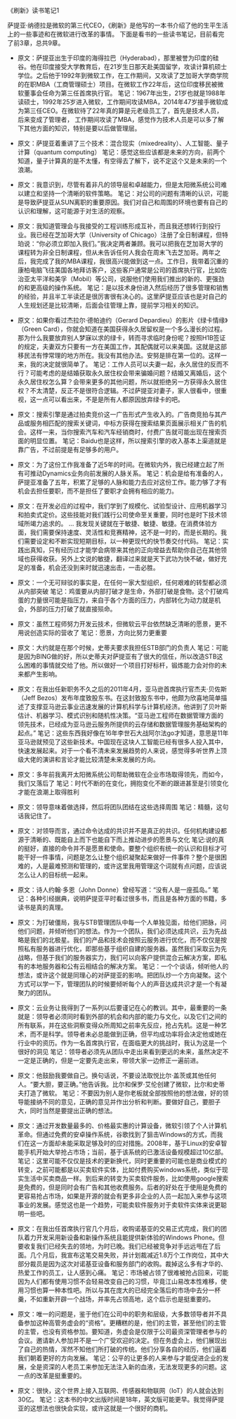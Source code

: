 《刷新》读书笔记1

萨提亚·纳德拉是微软的第三代CEO，《刷新》是他写的一本书介绍了他的生平生活上的一些事迹和在微软进行改革的事情。
下面是看书的一些读书笔记，目前看完了前3章，总共9章。

- 原文：萨提亚出生于印度的海得拉巴（Hyderabad），那里被誉为印度的硅谷。他在印度接受大学教育后，在21岁生日那天赴美国留学，攻读计算机硕士学位。之后他于1992年到微软工作，在工作期间，又攻读了芝加哥大学商学院的在职MBA（工商管理硕士）项目。在微软工作22年后，这位印度移民被微软董事会任命为第三任首席执行官。
笔记：1967年出生，21岁也就是1988年读硕士，1992年25岁进入微软，工作期间攻读MBA，2014年47岁接手微软成为第三任CEO。在微软待了22年真的算是元老级员工了，首先是技术人员，后来变成了管理者，
工作期间攻读了MBA，感觉作为技术人员是可以多了解下其他方面的知识，特别是要以后做管理层。


- 原文：萨提亚着重讲了三个技术：混合现实（mixedreality）、人工智能、量子计算（quantum computing）
笔记：感觉这些应该都是未来的方向，前两个知道，量子计算真的是不太懂，有空得去了解下，说不定这个又是未来的一个浪潮。

- 原文：我意识到，尽管有着非凡的领导层和卓越能力，但是太阳微系统公司难以建立和坚持一个清晰的软件策略。
笔记：对公司的问题有清晰的认识，可能是导致萨提亚从SUN离职的重要原因。我们对自己和周围的环境也要有自己的认识和理解，这可能源于对生活的观察。

- 原文：我知道管理会与我接受的工程训练形成互补，而且我还想转行到投行业。我已经在芝加哥大学（University of Chicago）注册了全日制课程，但特珀说：“你必须立即加入我们。”我决定两者兼顾。我可以把我在芝加哥大学的课程转为非全日制课程，但从未告诉任何人我会在周末飞去芝加哥。两年之后，我完成了我的MBA课程，我很高兴能做到这一点。工作日，我带着沉重的康柏电脑飞往美国各地拜访客户，这些客户通常是公司的首席执行官，比如佐治亚太平洋和美孚（Mobil）等公司，说服他们使用我们推出的新的、更强劲的和更高级的操作系统。
笔记：是以技术身份进入然后经历了很多管理和销售的经验，并且半工半读还是很厉害很有决心的。这里萨提亚应该也是对自己的人生规划还是比较清晰，后面会往管理上靠，提前学习相关的知识。


- 原文：如果你看过杰拉尔·德帕迪约（Gerard Depardieu）的影片《绿卡情缘》（Green Card），你就会知道在美国获得永久居留权是一个多么漫长的过程。那为什么我要放弃别人梦寐以求的绿卡，转而寻求临时身份呢？按照H1B签证的规定，夫妻双方只要有一方在美国工作，其配偶就可以来美国。这就是这部移民法有悖常理的地方所在。我没有其他办法。安努是排在第一位的。这样一来，我的决定就很简单了。
笔记：工作人员可以夫妻一起，永久居住的反而不行？可能考虑的是结婚获取永久居住权会带来骗婚问题？结婚又离婚后，这个永久居住权怎么算？会带来更多的其他问题，所以就拒绝另一方获得永久居住权？不太清楚，反正不是很符合逻辑。不过萨提亚对妻子，家人很看中，很重视，这一点可以看出来，不是是所有人都原因放弃绿卡的吧。

- 原文：搜索引擎是通过拍卖竞价这一广告形式产生收入的。广告商竞拍与其产品或服务相匹配的搜索关键词，中标方获得在搜索结果页面展示相关广告的机会。这样一来，当你搜索汽车和汽车经销商时，付费广告就可能出现在搜索页面的明显位置。
笔记：Baidu也是这样，所以搜索引擎的收入基本上渠道就是靠广告，不过前提是有足够多的用户。

- 原文：为了这份工作我准备了近5年的时间。在微软内外，我已经建立起了所有可推动Dynamics业务向前发展的人脉关系。
笔记：机会是给有准备的人，萨提亚准备了五年，积累了足够的人脉和能力去应对这份工作。能力够了才有机会去担任要职，而不是担任了要职才会拥有相应的能力。


- 原文：在开发必应的过程中，我们学到了规模化、试验型设计、应用机器学习和拍卖式定价。这些技能对我们践行公司使命至关重要，同时也是时下技术领域所竭力追求的。
...
我发现关键就在于敏捷、敏捷、敏捷。在消费体验方面，我们需要保持速度、灵活性和竞赛精神，这不是一时的，而是长期的。我们需要设定和不断实现短期目标，以一种更现代的快节奏交付代码。
笔记：实践出真知，只有经历过才能学会病带来其他的正向增益去帮助你自己在其他领域也获得收获。另外上文说的敏捷，翻译过来就是天下武功为快不破，做好充足的准备，机会还没到来时就迅速出击，一击必胜。

- 原文：一个无可辩驳的事实是，在任何一家大型组织，任何艰难的转型都必须从内部突破
笔记：鸡蛋要从内部打破才是生命，外部打破是食物。这个打破鸡蛋的力量很可能是指压力，来自于各个方面的压力，内部转化为动力就是机会，外部的压力打破了就直接殒命。

- 原文：虽然工程师努力开发云技术，但微软云平台依然缺乏清晰的愿景，更不用说创造实际的营收了
笔记：愿景，方向比努力更重要

- 原文：大约就是在那个时候，史蒂夫要求我担任STB部门的负责人
笔记：可能是因为BING做的好，所以史蒂夫对萨提亚有了很大的信任，所以改造STB这么困难的事情就交给了他。所以做好一个项目打好标杆，锻炼能力会对你的未来都产生影响。


- 原文：在我出任新职务不久之后的2011年4月，亚马逊首席执行官杰夫·贝佐斯（Jeff Bezos）发布年度致股东书。在这封致股东书中，他颇为欣喜地简单描述了支撑亚马逊云事业迅速发展的计算机科学与计算机经济。他讲到了贝叶斯估计、机器学习、模式识别和随机性决策。“亚马逊工程师在数据管理方面的领先技术，已经成为亚马逊云服务所提供的云存储和数据管理服务基础架构的起点。”
笔记：这些东西我好像在16年李世石大战阿尔法go才知道，意思是11年亚马逊就预见了这些新技术。中国现在这块人工智能已经有很多人投入其中，快速发展起来。对于一个看不清未来发展趋势的人来说，感觉得多听世界上顶级大佬的演讲和言论才能比较清楚未来发展的方向。

- 原文：多年前我离开太阳微系统公司帮助微软在企业市场取得领先，而如今，我们又落后了
笔记：时代不断的在变化，拥抱变化不断的跟进甚至是引领变化才能在浪潮上取得胜利

- 原文：领导意味着做选择，然后将团队团结在这些选择周围
笔记：精髓，这句话我记住了。

- 原文：对领导而言，通过命令达成的共识并不是真正的共识。任何机构建设都源于清晰的、既能自上而下也能自下而上推动进步的愿景与文化
笔记:说的真的挺好，直接的命令并不是愿景和使命。要整个组织有统一的认识和目标才可能干好一件事情，问题是怎么让整个组织凝聚起来做好一件事件？整个是很困难的，人是最难预测和管理的，或许这里我用管理这个词就有点问题，应该说怎么让人的目标统一起来。

- 原文：诗人约翰·多恩（John Donne）曾经写道：“没有人是一座孤岛。”
笔记：各种引经据典，说明萨提亚平时看过很多书，而且是各种方面的书籍，多读书是真的真理。

- 原文：为打破僵局，我与STB管理团队中每一个人单独见面，给他们把脉，问他们问题，并倾听他们的想法。作为一个团队，我们必须达成共识，云为先战略是我们的北极星。我们的产品和技术会按照云服务进行优化，而不仅仅是按照私有服务器进行优化，即那些基于组织自建的服务器。虽然我们采取云为先战略，但基于我们的服务器实力，我们可以向客户提供混合云解决方案，即私有的本地服务器和公有云相结合的解决方案。
笔记：一个个谈话，倾听他人的想法，或许这个就是同理心的对萨提亚的影响。把团队炒一个方向凝聚。这个方式可以学一下，管理团队的时候要倾听每个人的声音达成共识才是一个有凝聚力的团队。

- 原文：云业务让我得到了一系列以后要谨记在心的教训。其中，最重要的一条就是：领导者必须同时看到外部的机会和内部的能力与文化，以及它们之间的所有联系，并在这些洞察变得众所周知之前率先反应，抢占先机。这是一种艺术，而不是科学。领导者未必总能做到正确，但平均成功率将会决定他或她在行业中的资历。作为一名首席执行官，在面临更大的挑战时，我认为这是一个很好的洞见
笔记：领导者必须先从团队中走出来看到更远的未来，虽然决定不一定是正确的，但是一定要先走出来，带领大家一边修正一遍前进。

- 原文：他鼓励我要做自己。换句话说，不要设法取悦比尔·盖茨或其他任何人。“要大胆，要正确。”他告诉我。比尔和保罗·艾伦创建了微软，比尔和史蒂夫打造了微软。
笔记：不要因为别人是你老板就全部按照他的想法做，好的领导能接纳不同的意见，正确的意见并作出分析和判断。要做好自己，要胆子大，同时当然是要提出正确的想法。

- 原文：通过开发数量最多的、价格最实惠的计算设备，微软引领了个人计算机革命。但通过免费的安卓操作系统，谷歌找到了狙击Windows的方式，而我们在这一方面却未能采取足够及时的应对措施。2008年，基于Linux的安卓智能手机开始大举抢占市场；当前，基于该系统的已激活设备规模超过10亿部。
笔记：这里可能不仅仅是技术的更新换代，同时更重要的可能也是商业模式的转变，之前可能都是以买卖软件实体，比如付费购买windows系统，类似于现实生活中买卖商品一样。到后来的转变为买卖软件服务，比如使用google搜索是免费的，但是同时会有广告和其他收费服务。后者的好处在于使用是免费的更容易抢占市场，如果是开源的就会有更多非企业的人员一起加入来参与这项事业的发展。感觉这也是一个趋势，可能卖软件服务对于卖软件实体来说更聪明一些吧。

- 原文：在我出任首席执行官几个月后，收购诺基亚的交易正式完成，我们的团队着力开发采用新设备和新操作系统且能提供新体验的Windows Phone。但要收复我们已经失去的领地，为时已晚。我们已经被竞争对手远远甩在了后面。几个月后，我宣布这笔交易失败，并计划裁减近1.8万个工作岗位，其中大部分裁员是因为这次对诺基亚设备和服务部门的收购。裁掉这么多有才华的、热爱工作的员工，让人感到心痛。
笔记：市场被占领了很难被抢占回来，可能因为人们都有使用习惯不会轻易改变自己的习惯，毕竟江山易改本性难移，使用习惯也算一种本性吧。所以与其在庞大的已经完全落后的市场中去分一杯羹，不如重新开辟一个战场，并率先占领高地，这个启示也是挺重要的。

- 原文：唯一的问题是，鉴于他们在公司中的职务和层级，大多数领导者并不具备参加这种高管务虚会的“资格”。更糟糕的是，他们的主管，甚至他们的主管的主管，也没有资格参加。要知道，务虚会是仅限于公司最资深管理者参与的会议。邀请新人参加并不是一个广受欢迎的决定。但在务虚会上，他们展现出了自己的热情，浑然不知他们所打破的传统。他们分享各自的经历，他们逼着我们朝着更好的方向发展。
笔记：公平的让更多的人来参与才能促进企业的发展，全是资深的人老员工来参加无法注入新的血液，无法发现更多的问题。这一点的改革是挺重要的。

- 原文：很快，这个世界上接入互联网、传感器和物联网（IoT）的人就会达到30亿。
笔记：这本书的中文出版时间是18年，英文版可能更早。我觉得萨提亚的这想法也很快会实现，或许这就是一个很好的商机。

